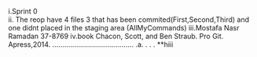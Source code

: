 
i.Sprint 0  
ii. The reop have 4 files 3 that has been commited(First,Second,Third) and one didnt placed in the staging area (AllMyCommands) 
iii.Mostafa Nasr Ramadan   37-8769 
iv.book Chacon, Scott, and Ben Straub. Pro Git. Apress,2014. 
 ......................................... .a. . . .
**hiii
